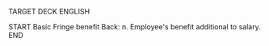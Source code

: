 TARGET DECK
ENGLISH

START
Basic
Fringe benefit
Back: n. Employee's benefit additional to salary.
END
